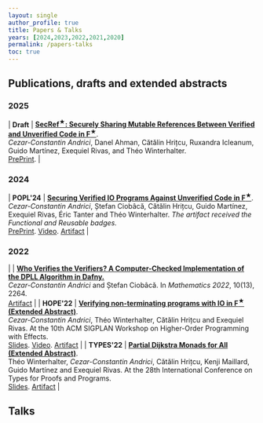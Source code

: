 ```yaml
---
layout: single
author_profile: true
title: Papers & Talks
years: [2024,2023,2022,2021,2020]
permalink: /papers-talks
toc: true 
---
```


<h2 id="#papers">Publications, drafts and extended abstracts</h2>
<h3  id="2025" class="pubyear">2025</h3>

| **Draft** | [**SecRef<sup>★</sup>: Securely Sharing Mutable References Between Verified and Unverified Code in F<sup>★</sup>**](https://doi.org/10.1145/3632916).<br/> *Cezar-Constantin Andrici*, Danel Ahman, Cătălin Hrițcu, Ruxandra Icleanum, Guido Martínez, Exequiel Rivas, and Théo Winterhalter.<br/>[PrePrint](https://arxiv.org/abs/2503.00404). |

<h3  id="2024" class="pubyear">2024</h3>

| **POPL'24** | [**Securing Verified IO Programs Against Unverified Code in F<sup>★</sup>**](https://doi.org/10.1145/3632916).<br/> *Cezar-Constantin Andrici*, Ștefan Ciobâcă, Cătălin Hrițcu, Guido Martínez, Exequiel Rivas,&nbsp;Éric Tanter and Théo Winterhalter. *The artifact received the Functional and Reusable badges.*<br/>[PrePrint](https://arxiv.org/abs/2303.01350). [Video](https://www.youtube.com/watch?v=7jCChuyZHR4). [Artifact](https://zenodo.org/doi/10.5281/zenodo.10125015) |

<h3  id="2022" class="pubyear">2022</h3>

|  | [**Who Verifies the Verifiers? A Computer-Checked Implementation of the DPLL Algorithm in Dafny.**](https://doi.org/10.3390/math10132264)<br/> *Cezar-Constantin Andrici* and Ștefan Ciobâcă. In *Mathematics 2022*, 10(13), 2264. <br/> [Artifact](https://github.com/andricicezar/truesat) |
| **HOPE'22** | [**Verifying non-terminating programs with IO in F<sup>★</sup> (Extended Abstract)**](https://theowinterhalter.github.io/res/iodiv-hope.pdf).<br/> *Cezar-Constantin Andrici*, Théo Winterhalter, Cătălin Hrițcu and Exequiel Rivas. At the 10th ACM SIGPLAN Workshop on Higher-Order Programming with Effects. <br/> [Slides](https://cezarandrici.com/wp-content/uploads/2022/09/HOPE22_Andrici_Slides.pdf). [Video](https://www.youtube.com/watch?v=i6gfZteKAAw). [Artifact](https://github.com/andricicezar/fstar-io/tree/hope-submission) |
| **TYPES'22** | [**Partial Dijkstra Monads for All (Extended Abstract)**](https://types22.inria.fr/files/2022/06/TYPES_2022_paper_18.pdf). <br/> Théo Winterhalter, *Cezar-Constantin Andrici*, Cătălin Hrițcu, Kenji Maillard, Guido Martínez and Exequiel Rivas. At the 28th International Conference on Types for Proofs and Programs. <br/> [Slides](https://types22.inria.fr/files/2022/06/TYPES_2022_slides_18.pdf). [Artifact](https://github.com/TheoWinterhalter/pdm4all/releases/tag/types2022) |

<h2 id="#talks">Talks</h2>
